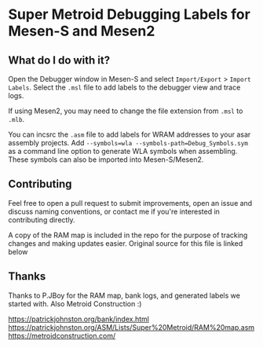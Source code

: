 
# Super Metroid Debugging Labels for Mesen-S and Mesen2

## What do I do with it?

Open the Debugger window in Mesen-S and select `Import/Export` > `Import Labels`. Select the `.msl` file to add labels to the debugger view and trace logs.

If using Mesen2, you may need to change the file extension from `.msl` to `.mlb`.

You can incsrc the `.asm` file to add labels for WRAM addresses to your asar assembly projects. Add `--symbols=wla --symbols-path=Debug_Symbols.sym` as a command line option to generate WLA symbols when assembling. These symbols can also be imported into Mesen-S/Mesen2.


## Contributing

Feel free to open a pull request to submit improvements, open an issue and discuss naming conventions, or contact me if you're interested in contributing directly.

A copy of the RAM map is included in the repo for the purpose of tracking changes and making updates easier. Original source for this file is linked below


## Thanks

Thanks to P.JBoy for the RAM map, bank logs, and generated labels we started with. Also Metroid Construction :)

https://patrickjohnston.org/bank/index.html
https://patrickjohnston.org/ASM/Lists/Super%20Metroid/RAM%20map.asm
https://metroidconstruction.com/
